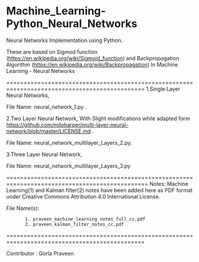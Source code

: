 # Machine_Learning-Python_Neural_Networks
Neural Networks Implementation using Python.

These are based on Sigmod function (https://en.wikipedia.org/wiki/Sigmoid_function) and Backpropogation Algorithm (https://en.wikipedia.org/wiki/Backpropagation) In Machine Learning - Neural Networks


==============================================================================================
1.Single Layer Neural Networks,
      

File Name:
         neural_network_1.py .

2.Two Layer Neural Network, With Slight modifications while adapted form  https://github.com/miloharper/multi-layer-neural-network/blob/master/LICENSE.md . 


File Name:
          neural_network_multilayer_Layers_2.py.



3.Three Layer Neural Network, 


File Name:
        neural_network_multilayer_Layers_3.py

===============================================================================================
Notes: Machine Learning(1) and Kalman filter(2) notes have been added here as PDF format under
         Creative Commons Attribution 4.0 International License.

File Name(s):


           1. praveen_machine_learning_notes_full_cc.pdf
           2. praveen_kalman_filter_notes_cc.pdf


==============================================================================================

Contributor : Gorla Praveen
